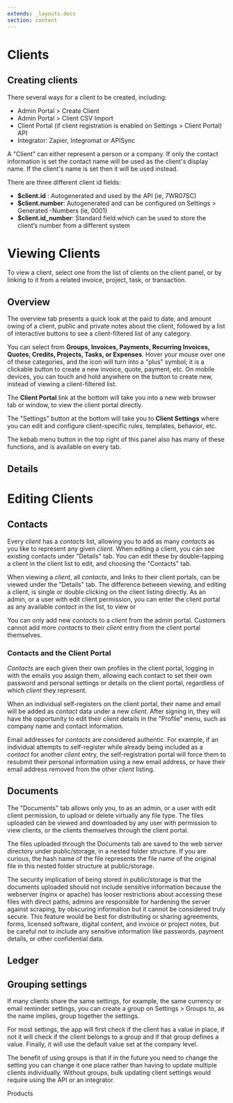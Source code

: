 ```yaml
---
extends: _layouts.docs 
section: content
---
```


# Clients

## Creating clients

There several ways for a client to be created, including:

* Admin Portal > Create Client
* Admin Portal > Client CSV Import
* Client Portal (if client registration is enabled on Settings > Client Portal)
API
* Integrator: Zapier, Integromat or APISync

A "Client" can either represent a person or a company. If only the contact information is set the contact name will be used as the client's display name. If the client's name is set then it will be used instead.

There are three different client id fields:

* **$client.id** : Autogenerated and used by the API (ie, 7WR07SC)
* **$client.number**: Autogenerated and can be configured on Settings > Generated -Numbers (ie, 0001)
* **$client.id_number**: Standard field which can be used to store the client’s number from a different system

# Viewing Clients

To view a client, select one from the list of clients on the client panel, or by linking to it from a related invoice, project, task, or transaction.  

## Overview

The overview tab presents a quick look at the paid to date, and amount owing of a client, public and private notes about the client, followed by a list of interactive buttons to see a client-filtered list of any category.  

You can select from **Groups, Invoices, Payments, Recurring Invoices, Quotes, Credits, Projects, Tasks, or Expenses**.  Hover your mouse over one of these categories, and the icon will turn into a "plus" symbol; it is a clickable button to create a new invoice, quote, payment, etc.  On mobile devices, you can touch and hold anywhere on the button to create new, instead of viewing a client-filtered list.

The **Client Portal** link at the bottom will take you into a new web browser tab or window, to view the client portal directly.

The "Settings" button at the bottom will take you to **Client Settings** where you can edit and configure client-specific rules, templates, behavior, etc.

The kebab menu button in the top right of this panel also has many of these functions, and is available on every tab.

## Details



# Editing Clients



## Contacts

Every *client* has a *contacts* list, allowing you to add as many *contacts* as you like to represent any given *client*.  When editing a client, you can see existing contacts under "Details" tab.  You can edit these by double-tapping a client in the client list to edit, and choosing the "Contacts" tab.  

When viewing a *client*, all *contacts*, and links to their client portals, can be viewed under the "Details" tab.  The difference between viewing, and editing a client, is single or double clicking on the client listing directly.  As an admin, or a user with edit client permission, you can enter the client portal as any available *contact* in the list, to view or 

You can only add new *contacts* to a *client* from the admin portal.  Customers cannot add more *contacts* to their *client* entry from the client portal themselves.

### Contacts and the Client Portal

*Contacts* are each given their own profiles in the client portal, logging in with the emails you assign them, allowing each contact to set their own password and personal settings or details on the client portal, regardless of which *client* they represent. 

When an individual self-registers on the client portal, their name and email will be added as *contact* data under a new *client*.  After signing in, they will have the opportunity to edit their *client* details in the "Profile" menu, such as company name and contact information. 

Email addresses for *contacts* are considered authentic.  For example, if an individual attempts to self-register while already being included as a *contact* for another *client* entry, the self-registration portal will force them to resubmit their personal information using a new email address, or have their email address removed from the other *client* listing. 

## Documents

The "Documents" tab allows only you, to as an admin, or a user with edit client permission, to upload or delete virtually any file type.  The files uploaded can be viewed and downloaded by any user with permission to view clients, or the clients themselves through the client portal.

The files uploaded through the Documents tab are saved to the web server directory under public/storage, in a nested folder structure.  If you are curious, the hash name of the file represents the file name of the original file in this nested folder structure at public/storage.  

The security implication of being stored in public/storage is that the documents uploaded should not include sensitive information because the webserver (nginx or apache) has looser restrictions about accessing these files with direct paths, admins are responsible for hardening the server against scraping, by obscuring information but it cannot be considered truly secure.  This feature would be best for distributing or sharing agreements, forms, licensed software, digital content, and invoice or project notes, but be careful not to include any sensitive information like passwords, payment details, or other confidential data.  

## Ledger







## Grouping settings

If many clients share the same settings, for example, the same currency or email reminder settings, you can create a group on Settings > Groups to, as the name implies, group together the settings.

For most settings, the app will first check if the client has a value in place, if not it will check if the client belongs to a group and if that group defines a value. Finally, it will use the default value set at the company level.

The benefit of using groups is that if in the future you need to change the setting you can change it one place rather than having to update multiple clients individually. Without groups, bulk updating client settings would require using the API or an integrator.

<x-next url=/docs/products>Products</x-next>